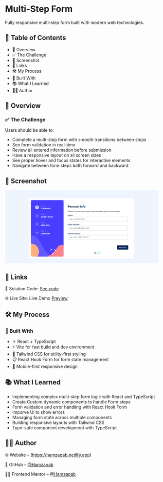 # Multi-Step Form

Fully responsive multi-step form built with modern web technologies.

## 📑 Table of Contents
- 📌 Overview
- ✅ The Challenge
- 📸 Screenshot
- 🔗 Links
- 🛠️ My Process
- 🔧 Built With
- 📚 What I Learned
- 👨‍💻 Author

## 📌 Overview
### ✅ The Challenge
Users should be able to:

- Complete a multi-step form with smooth transitions between steps
- See form validation in real-time
- Review all entered information before submission
- Have a responsive layout on all screen sizes
- See proper hover and focus states for interactive elements
- Navigate between form steps both forward and backward

## 📸 Screenshot
![](./src/assets/images/preview.PNG)

## 🔗 Links
🔧 Solution Code: [See code](https://github.com/yourusername/multi-step-form) 

🌐 Live Site: Live Demo [Preview](https://your-site-url.com)

## 🛠️ My Process

### 🔧 Built With
- ⚛️ React + TypeScript
- ⚡️ Vite for fast build and dev environment
- 💅 Tailwind CSS for utility-first styling
- 📋 React Hook Form for form state management
- 📱 Mobile-first responsive design


## 📚 What I Learned
- Implementing complex multi-step form logic with React and TypeScript
- Create Custom dynamic components to handle Form steps
- Form validation and error handling with React Hook Form
- Imporve UI to show errors
- Managing form state across multiple components
- Building responsive layouts with Tailwind CSS
- Type-safe component development with TypeScript


## 👨‍💻 Author
🌐 Website – (https://hamzapab.netlify.app)

🐙 GitHub – [@Hamzapab](https://github.com/Hamzapab)

🧑‍🏫 Frontend Mentor – [@Hamzapab](https://www.frontendmentor.io/profile/Hamzapab)

